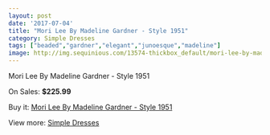 ```yaml
---
layout: post
date: '2017-07-04'
title: "Mori Lee By Madeline Gardner - Style 1951"
category: Simple Dresses
tags: ["beaded","gardner","elegant","junoesque","madeline"]
image: http://img.sequinious.com/13574-thickbox_default/mori-lee-by-madeline-gardner-style-1951.jpg
---
```

Mori Lee By Madeline Gardner - Style 1951

On Sales: **$225.99**
<a href="https://www.sequinious.com/simple-dresses/6422-mori-lee-by-madeline-gardner-style-1951.html"><amp-img layout="responsive" width="600" height="600" src="//img.sequinious.com/13574-thickbox_default/mori-lee-by-madeline-gardner-style-1951.jpg" alt="Mori Lee By Madeline Gardner - Style 1951 0" /></a>
<a href="https://www.sequinious.com/simple-dresses/6422-mori-lee-by-madeline-gardner-style-1951.html"><amp-img layout="responsive" width="600" height="600" src="//img.sequinious.com/13576-thickbox_default/mori-lee-by-madeline-gardner-style-1951.jpg" alt="Mori Lee By Madeline Gardner - Style 1951 1" /></a>
<a href="https://www.sequinious.com/simple-dresses/6422-mori-lee-by-madeline-gardner-style-1951.html"><amp-img layout="responsive" width="600" height="600" src="//img.sequinious.com/13575-thickbox_default/mori-lee-by-madeline-gardner-style-1951.jpg" alt="Mori Lee By Madeline Gardner - Style 1951 2" /></a>

Buy it: [Mori Lee By Madeline Gardner - Style 1951](https://www.sequinious.com/simple-dresses/6422-mori-lee-by-madeline-gardner-style-1951.html "Mori Lee By Madeline Gardner - Style 1951")

View more: [Simple Dresses](https://www.sequinious.com/5-simple-dresses "Simple Dresses")